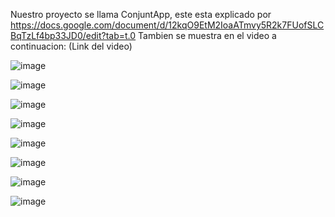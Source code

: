 Nuestro proyecto se llama ConjuntApp, este esta explicado por https://docs.google.com/document/d/12kqO9EtM2IoaATmvy5R2k7FUofSLCBqTzLf4bp33JD0/edit?tab=t.0
Tambien se muestra en el video a continuacion: (Link del video)

![image](https://github.com/user-attachments/assets/4f41cd1a-1ed0-44ba-a6af-ba9f0417f24d)

![image](https://github.com/user-attachments/assets/105ccae3-1320-40f1-9b84-03499cd48681)

![image](https://github.com/user-attachments/assets/d86786ce-72a3-47ae-98ba-daa979ba074f)

![image](https://github.com/user-attachments/assets/6c237048-ea43-4a91-a614-451e4c636827)

![image](https://github.com/user-attachments/assets/295dae00-8e7f-4f6f-933c-535fa8b29016)

![image](https://github.com/user-attachments/assets/469417c8-6356-4f57-b78a-62a64281d9be)

![image](https://github.com/user-attachments/assets/f928589a-ff4c-4685-b5c8-1d92aa7e5aa0)

![image](https://github.com/user-attachments/assets/58df5238-1ba4-44ea-8a65-0d45941c922e)
